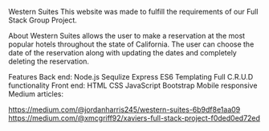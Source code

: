 Western Suites
This website was made to fulfill the requirements of our Full Stack Group Project.

About
Western Suites allows the user to make a reservation at the most popular hotels throughout the state of California. The user can choose the date of the reservation along with updating the dates and completely deleting the reservation.

Features
Back end:
Node.js
Sequlize
Express
ES6 Templating
Full C.R.U.D functionality
Front end:
HTML
CSS
JavaScript
Bootstrap
Mobile responsive
Medium articles:

https://medium.com/@jordanharris245/western-suites-6b9df8e1aa09
https://medium.com/@xmcgriff92/xaviers-full-stack-project-f0ded0ed72ed
